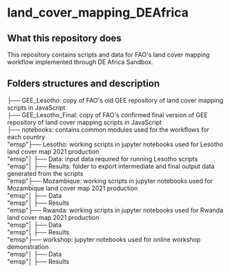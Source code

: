# land_cover_mapping_DEAfrica

## What this repository does
This repository contains scripts and data for FAO's land cover mapping workflow implemented through DE Africa Sandbox. 

## Folders structures and description
├── GEE_Lesotho: copy of FAO's old GEE repository of land cover mapping scripts in JavaScript  
├── GEE_Lesotho_Final: copy of FAO's confirmed final version of GEE repository of land cover mapping scripts in JavaScript  
├── notebooks: contains common modules used for the workflows for each country  
"emsp"├── Lesotho: working scripts in jupyter notebooks used for Lesotho land cover map 2021 production  
"emsp"│   ├── Data: input data required for running Lesotho scripts  
"emsp"│   ├── Results: folder to export intermediate and final output data generated from the scripts  
"emsp"├── Mozambique: working scripts in jupyter notebooks used for Mozambique land cover map 2021 production  
"emsp"│   ├── Data  
"emsp"│   ├── Results  
"emsp"├── Rwanda: working scripts in jupyter notebooks used for Rwanda land cover map 2021 production  
"emsp"│   ├── Data  
"emsp"│   ├── Results  
"emsp"├── workshop: jupyter notebooks used for online workshop demonstration  
"emsp"│   ├── Data  
"emsp"│   ├── Results  